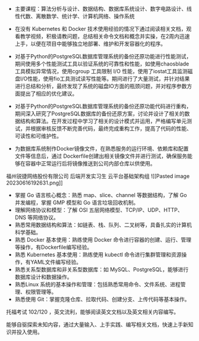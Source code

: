 
- 主要课程：算法分析与设计、数据结构、数据库系统设计、数字电路设计、线性代数、离散数学、统计学、计算机网络、操作系统


- 在没有 Kubernetes 和 Docker 技术使用经验的情况下通过阅读相关文档，观看教学视频，积极请教问题，总结相关命令文档和概念并实操，在2周内迅速上手，以便在项目中能够独立地部署、维护和开发容器化的程序。
- 对基于Python的PostgreSQL数据库管理系统的备份还原功能进行性能测试，期间使用多个性能测试工具以验证系统的可靠性和性能，如使用chaosblade 工具模拟异常情况，使用cgroup 工具限制 I/O 性能，使用了iostat工具监测磁盘I/O性能，使用fio工具测试读写性能等。期间进行了大量测试，并针对结果进行总结和分析，最终发现了系统的磁盘IO方面的瓶颈问题，并对程序参数方面提出了相应的优化建议。
- 对基于Python的PostgreSQL数据库管理系统的备份还原功能代码进行重构，期间深入研究了PostgreSQL数据库的备份还原方案，讨论并设计了相关的数据结构和算法。在开发过程中学习了相关的设计模式并运用，严格编写单元测试，并根据审核反馈不断完善代码，最终完成重构工作，提高了代码的性能、可读性和可维护性。
- 为数据库系统制作Docker镜像文件，在熟悉服务的运行环境、依赖库和配置文件等信息后，通过 Dockerfile创建出相关镜像文件并进行测试，确保服务能够在容器中正常运行后将镜像推送到公司内部仓库以供使用。

福州锐捷网络股份有限公司 后端开发实习生 云平台基础架构组
![[Pasted image 20230616192631.png]]


- 掌握 Go 语言核心概念：熟悉 map、slice、channel 等数据结构，了解 Go 并发编程，掌握 GMP 模型和 Go 语言垃圾回收机制。
- 理解网络协议和模型：了解 OSI 五层网络模型、TCP/IP、UDP、HTTP、DNS 等网络协议。
- 熟悉常用数据结构和算法：如链表、栈、队列、二叉树等，具备扎实的计算机科学基础。
- 熟悉 Docker 基本使用：熟练使用 Docker 命令进行容器的创建、运行、管理等操作，有Dockerfile编写经验。
- 熟悉 Kubernetes 基本使用：熟练使用 kubectl 命令进行集群管理和资源操作，有YAML文件编写经验。
- 熟悉关系型数据库和非关系型数据库：如 MySQL、PostgreSQL，能够进行数据库设计和数据操作。
- 熟悉Linux 系统的基本操作和管理：包括熟悉常用命令、文件系统、进程管理、权限管理等。
- 熟悉使用 Git：掌握克隆仓库、拉取代码、创建分支、上传代码等基本操作。

托福考试 102/120 ，英文流利，能够阅读英文文档以及英文相关内容编写。

能够自驱探索未知内容，通过大量输入、上手实践、编写相关文档，快速上手新知识并投入使用。